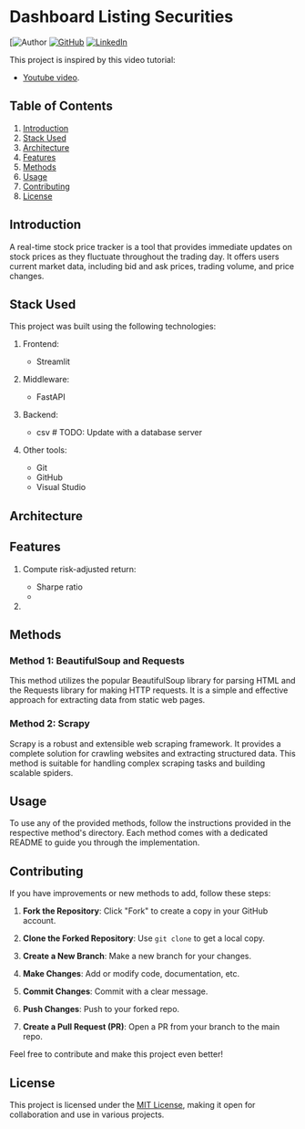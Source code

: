 # Dashboard Listing Securities

[![Author](https://img.shields.io/badge/Author-Ahmed%20Ait-Ouazzou-brightgreen)
[![GitHub](https://img.shields.io/badge/GitHub-Follow%20Me-lightgrey)](https://github.com/ahmedaao)
[![LinkedIn](https://img.shields.io/badge/LinkedIn-Connect%20with%20Me-informational)](https://www.linkedin.com/in/ahmed-ait-ouazzou/)


This project is inspired by this video tutorial: 
- [Youtube video](https://www.youtube.com/watch?v=GSHFzqqPq5U).

## Table of Contents

1. [Introduction](#introduction)
2. [Stack Used](#stack-used)
3. [Architecture](#architecture)
4. [Features](#features)
4. [Methods](#methods)
5. [Usage](#usage)
6. [Contributing](#contributing)
7. [License](#license)

## Introduction

A real-time stock price tracker is a tool that provides immediate updates on stock prices as they fluctuate throughout the trading day. It offers users current market data, including bid and ask prices, trading volume, and price changes. 

## Stack Used

This project was built using the following technologies:

1. Frontend:
    - Streamlit

2. Middleware:
    - FastAPI

3. Backend:
    - csv # TODO: Update with a database server

3. Other tools:
    - Git
    - GitHub
    - Visual Studio

## Architecture

## Features

1. Compute risk-adjusted return:
    - Sharpe ratio
    -

2.

## Methods

### Method 1: BeautifulSoup and Requests

This method utilizes the popular BeautifulSoup library for parsing HTML and the Requests library for making HTTP requests. It is a simple and effective approach for extracting data from static web pages.

### Method 2: Scrapy

Scrapy is a robust and extensible web scraping framework. It provides a complete solution for crawling websites and extracting structured data. This method is suitable for handling complex scraping tasks and building scalable spiders.

## Usage

To use any of the provided methods, follow the instructions provided in the respective method's directory. Each method comes with a dedicated README to guide you through the implementation.

## Contributing

If you have improvements or new methods to add, follow these steps:

1. **Fork the Repository**: Click "Fork" to create a copy in your GitHub account.

2. **Clone the Forked Repository**: Use `git clone` to get a local copy.

3. **Create a New Branch**: Make a new branch for your changes.

4. **Make Changes**: Add or modify code, documentation, etc.

5. **Commit Changes**: Commit with a clear message.

6. **Push Changes**: Push to your forked repo.

7. **Create a Pull Request (PR)**: Open a PR from your branch to the main repo.

Feel free to contribute and make this project even better! 


## License

This project is licensed under the [MIT License](https://github.com/git/git-scm.com/blob/main/MIT-LICENSE.txt), making it open for collaboration and use in various projects.